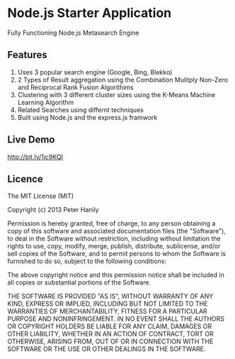 # Node.js Starter Application

Fully Functioning Node.js Metasearch Engine

## Features

1. Uses 3 popular search engine (Google, Bing, Blekko)
2. 2 Types of Result aggregation using the Combination Mulitply Non-Zero and Reciprocal Rank Fusion Algorithims
3. Clustering with 3 different cluster sizes using the K-Means Machine Learning Algorithm
4. Related Searches using differnt techniques
5. Built using Node.js and the express.js framwork

## Live Demo

http://bit.ly/1jc9KQI

## Licence

The MIT License (MIT)

Copyright (c) 2013 Peter Hanily

Permission is hereby granted, free of charge, to any person obtaining a copy
of this software and associated documentation files (the "Software"), to deal
in the Software without restriction, including without limitation the rights
to use, copy, modify, merge, publish, distribute, sublicense, and/or sell
copies of the Software, and to permit persons to whom the Software is
furnished to do so, subject to the following conditions:

The above copyright notice and this permission notice shall be included in all
copies or substantial portions of the Software.

THE SOFTWARE IS PROVIDED "AS IS", WITHOUT WARRANTY OF ANY KIND, EXPRESS OR
IMPLIED, INCLUDING BUT NOT LIMITED TO THE WARRANTIES OF MERCHANTABILITY,
FITNESS FOR A PARTICULAR PURPOSE AND NONINFRINGEMENT. IN NO EVENT SHALL THE
AUTHORS OR COPYRIGHT HOLDERS BE LIABLE FOR ANY CLAIM, DAMAGES OR OTHER
LIABILITY, WHETHER IN AN ACTION OF CONTRACT, TORT OR OTHERWISE, ARISING FROM,
OUT OF OR IN CONNECTION WITH THE SOFTWARE OR THE USE OR OTHER DEALINGS IN THE
SOFTWARE.
